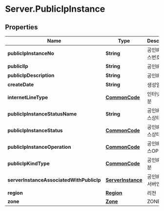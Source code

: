 # Server.PublicIpInstance

## Properties
Name | Type | Description | Notes
------------ | ------------- | ------------- | -------------
**publicIpInstanceNo** | **String** | 공인IP인스턴스번호 | [optional] 
**publiclIp** | **String** | 공인IP | [optional] 
**publicIpDescription** | **String** | 공인IP설명 | [optional] 
**createDate** | **String** | 생성일시 | [optional] 
**internetLineType** | [**CommonCode**](CommonCode.md) | 인터넷라인구분 | [optional] 
**publicIpInstanceStatusName** | **String** | 공인IP인스턴스상태명 | [optional] 
**publicIpInstanceStatus** | [**CommonCode**](CommonCode.md) | 공인IP인스턴스상태 | [optional] 
**publicIpInstanceOperation** | [**CommonCode**](CommonCode.md) | 공인IP인스턴스OP | [optional] 
**publicIpKindType** | [**CommonCode**](CommonCode.md) | 공인IP종류구분 | [optional] 
**serverInstanceAssociatedWithPublicIp** | [**ServerInstance**](ServerInstance.md) | 공인IP할당된서버인스턴스 | [optional] 
**region** | [**Region**](Region.md) | 리전 | [optional] 
**zone** | [**Zone**](Zone.md) | ZONE | [optional] 


